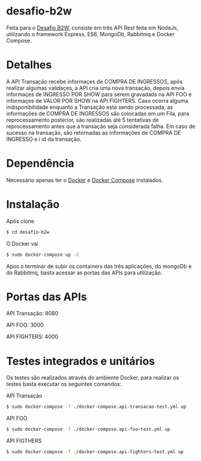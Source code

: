 # desafio-b2w
Feita para o [Desafio B2W](https://github.com/admatic-tool/vaga-b2wads-senior), consiste em três API Rest feita em NodeJs, utilizando o framework Express, ES6, MongoDb, Rabbitmq e Docker Compose.

# Detalhes
A API Transação recebe informaçes de COMPRA DE INGRESSOS, após realizar algumas validaçes, a API cria uma nova transação, 
depois envia informaçes de INGRESSO POR SHOW para serem gravadads na API FOO e informaçes de VALOR POR SHOW na API FIGHTERS.
Caso ocorra alguma indisponibilidade enquanto a Transação está sendo processada, as informações de COMPRA DE INGRESSOS são colocadas
em um Fila, para reprocessamento posterior, são realizadas até 5 tentativas de reprocessamento antes que a transação seja considerada
falha. Em caso de sucesso na transação, são retornadas as informações de COMPRA DE INGRESSO e i id da transação.

# Dependência
Necessário apenas ter o [Docker](https://docs.docker.com/install/) e [Docker Compose](https://docs.docker.com/compose/install/) instalados.

# Instalação
Após clone
```sh
$ cd desafio-b2w
```
O Docker vai
```sh
$ sudo docker-compose up -d
```
Aṕos o terminar de subir os containers das três aplicações, do mongoDb e do Rabbitmq, basta acessar as portas das APIs para utilização.

# Portas das APIs
API Transação: 8080

API FOO: 3000

API FIGHTERS: 4000

# Testes integrados e unitários
Os testes são realizados através do ambiente Docker, para realizar os testes basta executar os seguintes comandos:


API Transação
```sh
$ sudo docker-compose -f ./docker-compose.api-transacao-test.yml up
```

API FOO
```sh
$ sudo docker-compose -f ./docker-compose.api-foo-test.yml up
```

API FIGTHERS
```sh
$ sudo docker-compose -f ./docker-compose.api-fighters-test.yml up
```

